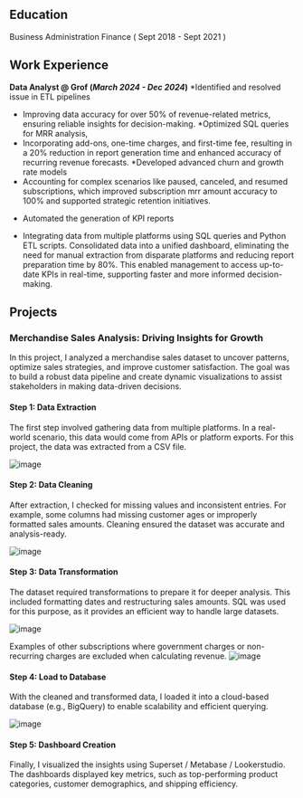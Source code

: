 ## Education
Business Administration Finance ( Sept 2018 - Sept 2021 )

## Work Experience

**Data Analyst @ Grof (_March 2024 - Dec 2024_)**
*Identified and resolved issue in ETL pipelines
- Improving data accuracy for over 50% of revenue-related metrics, ensuring reliable insights for decision-making.
*Optimized SQL queries for MRR analysis,
- Incorporating add-ons, one-time charges, and first-time fee, resulting in a 20% reduction in report generation time and enhanced accuracy of recurring revenue forecasts.
*Developed advanced churn and growth rate models
- Accounting for complex scenarios like paused, canceled, and resumed subscriptions, which improved subscription mrr amount accuracy to 100% and supported strategic retention initiatives.
* Automated the generation of KPI reports
- Integrating data from multiple platforms using SQL queries and Python ETL scripts. Consolidated data into a unified dashboard, eliminating the need for manual extraction from disparate platforms and reducing report preparation time by 80%. This enabled management to access up-to-date KPIs in real-time, supporting faster and more informed decision-making.

## Projects
### Merchandise Sales Analysis: Driving Insights for Growth
In this project, I analyzed a merchandise sales dataset to uncover patterns, optimize sales strategies, and improve customer satisfaction. The goal was to build a robust data pipeline and create dynamic visualizations to assist stakeholders in making data-driven decisions.

#### Step 1: Data Extraction
The first step involved gathering data from multiple platforms. In a real-world scenario, this data would come from APIs or platform exports. For this project, the data was extracted from a CSV file.

![image](https://github.com/user-attachments/assets/f6b077ed-4a7e-4a69-ba5c-fdc5898e15b1)

#### Step 2: Data Cleaning
After extraction, I checked for missing values and inconsistent entries. For example, some columns had missing customer ages or improperly formatted sales amounts. Cleaning ensured the dataset was accurate and analysis-ready.

![image](https://github.com/user-attachments/assets/37551173-d6b4-4a07-9374-4da52d1b3653)

#### Step 3: Data Transformation
The dataset required transformations to prepare it for deeper analysis. This included formatting dates and restructuring sales amounts. SQL was used for this purpose, as it provides an efficient way to handle large datasets.

![image](https://github.com/user-attachments/assets/487023a5-09e6-48b1-bc94-8ca8de4b1050)

Examples of other subscriptions where government charges or non-recurring charges are excluded when calculating revenue.
![image](https://github.com/user-attachments/assets/7e899bc0-17f2-42df-bd0c-99d899d0137c)

#### Step 4: Load to Database
With the cleaned and transformed data, I loaded it into a cloud-based database (e.g., BigQuery) to enable scalability and efficient querying.

![image](https://github.com/user-attachments/assets/77fdcf53-4f02-4c57-86ea-a02b7f4a181e)

#### Step 5: Dashboard Creation
Finally, I visualized the insights using Superset / Metabase / Lookerstudio. The dashboards displayed key metrics, such as top-performing product categories, customer demographics, and shipping efficiency.

